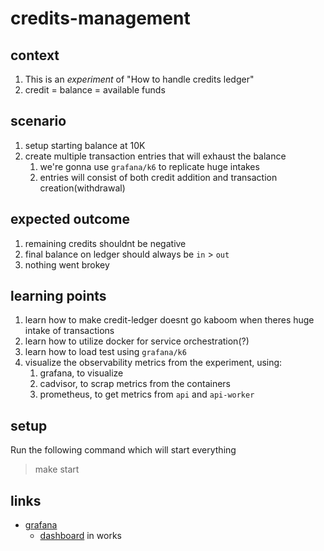 # credits-management

## context
1. This is an *experiment* of "How to handle credits ledger"
2. credit = balance = available funds

## scenario
1. setup starting balance at 10K
2. create multiple transaction entries that will exhaust the balance
   1. we're gonna use `grafana/k6` to replicate huge intakes
   2. entries will consist of both credit addition and transaction creation(withdrawal)

## expected outcome
1. remaining credits shouldnt be negative
2. final balance on ledger should always be `in` > `out`
2. nothing went brokey

## learning points
1. learn how to make credit-ledger doesnt go kaboom when theres huge intake of transactions
2. learn how to utilize docker for service orchestration(?)
3. learn how to load test using `grafana/k6`
4. visualize the observability metrics from the experiment, using:
   1. grafana, to visualize
   2. cadvisor, to scrap metrics from the containers
   3. prometheus, to get metrics from `api` and `api-worker`

## setup
Run the following command which will start everything
> make start

## links
- [grafana](http://localhost:10000)
   - [dashboard](http://localhost:10000/d/f744f256-9d10-4e29-9dd0-c4ea6f8d7dd2/dashboard?orgId=1&var-container_name=api-worker&var-container_name=api&from=now-5m&to=now&refresh=5s) in works